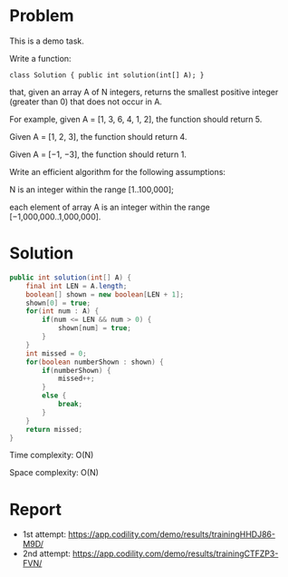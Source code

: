 # Problem
This is a demo task.

Write a function:

`class Solution { public int solution(int[] A); } `

that, given an array A of N integers, returns the smallest positive integer (greater than 0) that does not occur in A.

For example, given A = [1, 3, 6, 4, 1, 2], the function should return 5.

Given A = [1, 2, 3], the function should return 4.

Given A = [−1, −3], the function should return 1.

Write an efficient algorithm for the following assumptions:

N is an integer within the range [1..100,000];

each element of array A is an integer within the range [−1,000,000..1,000,000].

# Solution
```java
public int solution(int[] A) {
    final int LEN = A.length;
    boolean[] shown = new boolean[LEN + 1];
    shown[0] = true;
    for(int num : A) {
        if(num <= LEN && num > 0) {
            shown[num] = true;    
        }
    }
    int missed = 0;
    for(boolean numberShown : shown) {
        if(numberShown) {
            missed++;
        }
        else {
            break;
        }
    }
    return missed;
}
```

Time complexity: O(N)

Space complexity: O(N)
# Report
- 1st attempt: https://app.codility.com/demo/results/trainingHHDJ86-M9D/
- 2nd attempt: https://app.codility.com/demo/results/trainingCTFZP3-FVN/

